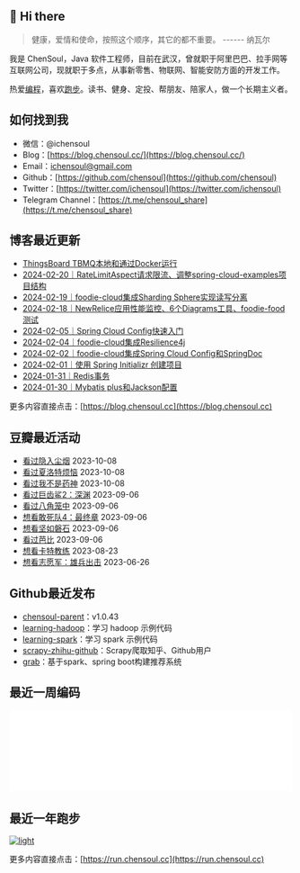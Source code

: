 ## 👋 Hi there

> 健康，爱情和使命，按照这个顺序，其它的都不重要。 ------ 纳瓦尔

我是 ChenSoul，Java 软件工程师，目前在武汉，曾就职于阿里巴巴、拉手网等互联网公司，现就职于多点，从事新零售、物联网、智能安防方面的开发工作。

热爱[编程](https://blog.chensoul.cc/categories/review/)，喜欢[跑步](https://run.chensoul.cc/)。读书、健身、定投、帮朋友、陪家人，做一个长期主义者。

## 如何找到我

- 微信：@ichensoul
- Blog：[https://blog.chensoul.cc/](https://blog.chensoul.cc/)
- Email：[ichensoul@gmail.com](mailto:ichensoul@gmail.com)
- Github：[https://github.com/chensoul](https://github.com/chensoul)
- Twitter：[https://twitter.com/ichensoul](https://twitter.com/ichensoul)
- Telegram Channel：[https://t.me/chensoul_share](https://t.me/chensoul_share)

## 博客最近更新

<!-- blog starts -->
- [ThingsBoard TBMQ本地和通过Docker运行](https://blog.chensoul.cc/posts/2024/04/17/thingsboard-tbmq-local-docker-run/)
- [2024-02-20｜RateLimitAspect请求限流、调整spring-cloud-examples项目结构](https://blog.chensoul.cc/posts/2024/02/20/til/)
- [2024-02-19｜foodie-cloud集成Sharding Sphere实现读写分离](https://blog.chensoul.cc/posts/2024/02/19/til/)
- [2024-02-18｜NewRelice应用性能监控、6个Diagrams工具、foodie-food测试](https://blog.chensoul.cc/posts/2024/02/18/til/)
- [2024-02-05｜Spring Cloud Config快速入门](https://blog.chensoul.cc/posts/2024/02/05/til/)
- [2024-02-04｜foodie-cloud集成Resilience4j](https://blog.chensoul.cc/posts/2024/02/04/til/)
- [2024-02-02｜foodie-cloud集成Spring Cloud Config和SpringDoc](https://blog.chensoul.cc/posts/2024/02/02/til/)
- [2024-02-01｜使用 Spring Initializr 创建项目](https://blog.chensoul.cc/posts/2024/02/01/til/)
- [2024-01-31｜Redis事务](https://blog.chensoul.cc/posts/2024/01/31/til/)
- [2024-01-30｜Mybatis plus和Jackson配置](https://blog.chensoul.cc/posts/2024/01/30/til/)
<!-- blog ends -->

更多内容直接点击：[https://blog.chensoul.cc](https://blog.chensoul.cc)

## 豆瓣最近活动

<!-- douban starts -->
- [看过隐入尘烟](http://movie.douban.com/subject/35131346/) 2023-10-08
- [看过夏洛特烦恼](http://movie.douban.com/subject/25964071/) 2023-10-08
- [看过我不是药神](http://movie.douban.com/subject/26752088/) 2023-10-08
- [看过巨齿鲨2：深渊](http://movie.douban.com/subject/34882958/) 2023-09-06
- [看过八角笼中](http://movie.douban.com/subject/35765480/) 2023-09-06
- [想看敢死队4：最终章](http://movie.douban.com/subject/25845297/) 2023-09-06
- [想看坚如磐石](http://movie.douban.com/subject/33447633/) 2023-09-06
- [看过芭比](http://movie.douban.com/subject/4058939/) 2023-09-06
- [想看卡特教练](http://movie.douban.com/subject/1309017/) 2023-08-23
- [想看志愿军：雄兵出击](http://movie.douban.com/subject/35496350/) 2023-06-26
<!-- douban ends -->

## Github最近发布

<!-- recent_releases starts -->
- [chensoul-parent](https://github.com/chensoul/chensoul-parent/releases/tag/v1.0.43)：v1.0.43
- [learning-hadoop](https://github.com/chensoul/learning-hadoop/releases/tag/v0.0.1)：学习 hadoop 示例代码
- [learning-spark](https://github.com/chensoul/learning-spark/releases/tag/v0.0.1)：学习 spark 示例代码
- [scrapy-zhihu-github](https://github.com/chensoul/scrapy-zhihu-github/releases/tag/v0.0.1)：Scrapy爬取知乎、Github用户
- [grab](https://github.com/chensoul/grab/releases/tag/v0.0.1)：基于spark、spring boot构建推荐系统
<!-- recent_releases ends -->

## 最近一周编码

![light](https://raw.githubusercontent.com/chensoul/chensoul/main/images/wakatime_weekly_language_stats.svg#gh-light-mode-only)

## 最近一年跑步

[![light](https://raw.githubusercontent.com/chensoul/running_page/master/assets/github_2023.svg#gh-light-mode-only)](https://run.chensoul.cc)

更多内容直接点击：[https://run.chensoul.cc](https://run.chensoul.cc)

